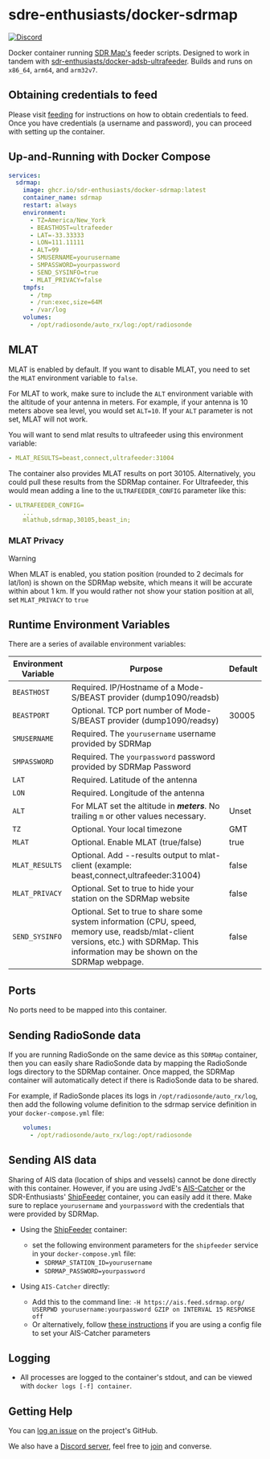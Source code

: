 # sdre-enthusiasts/docker-sdrmap

[![Discord](https://img.shields.io/discord/734090820684349521)](https://discord.gg/sTf9uYF)

Docker container running [SDR Map's](http://sdrmap.org) feeder scripts. Designed to work in tandem with [sdr-enthusiasts/docker-adsb-ultrafeeder](https://github.com/sdr-enthusiasts/docker-adsb-ultrafeeder). Builds and runs on `x86_64`, `arm64`, and `arm32v7`.

## Obtaining credentials to feed

Please visit [feeding](https://github.com/sdrmap/docs/wiki/2.1-Feeding) for instructions on how to obtain credentials to feed. Once you have credentials (a username and password), you can proceed with setting up the container.

## Up-and-Running with Docker Compose

```yaml
services:
  sdrmap:
    image: ghcr.io/sdr-enthusiasts/docker-sdrmap:latest
    container_name: sdrmap
    restart: always
    environment:
      - TZ=America/New_York
      - BEASTHOST=ultrafeeder
      - LAT=-33.33333
      - LON=111.11111
      - ALT=99
      - SMUSERNAME=yourusername
      - SMPASSWORD=yourpassword
      - SEND_SYSINFO=true
      - MLAT_PRIVACY=false
    tmpfs:
      - /tmp
      - /run:exec,size=64M
      - /var/log
    volumes:
      - /opt/radiosonde/auto_rx/log:/opt/radiosonde
```

## MLAT

MLAT is enabled by default. If you want to disable MLAT, you need to set the `MLAT` environment variable to `false`.

For MLAT to work, make sure to include the `ALT` environment variable with the altitude of your antenna in meters. For example, if your antenna is 10 meters above sea level, you would set `ALT=10`. If your `ALT` parameter is not set, MLAT will not work.

You will want to send mlat results to ultrafeeder using this environment variable:

```yaml
- MLAT_RESULTS=beast,connect,ultrafeeder:31004
```

The container also provides MLAT results on port 30105. Alternatively, you could pull these results from the SDRMap container. For Ultrafeeder, this would mean adding a line to the `ULTRAFEEDER_CONFIG` parameter like this:

```yaml
- ULTRAFEEDER_CONFIG=
    ...
    mlathub,sdrmap,30105,beast_in;
```

### MLAT Privacy

> [!WARNING]
> When MLAT is enabled, you station position (rounded to 2 decimals for lat/lon) is shown on the SDRMap website, which means it will be accurate within about 1 km.
> If you would rather not show your station position at all, set `MLAT_PRIVACY` to `true`

## Runtime Environment Variables

There are a series of available environment variables:

| Environment Variable | Purpose                                                                                  | Default        |
| -------------------- | ---------------------------------------------------------------------------------------- | -------------- |
| `BEASTHOST`          | Required. IP/Hostname of a Mode-S/BEAST provider (dump1090/readsb)                       |                |
| `BEASTPORT`          | Optional. TCP port number of Mode-S/BEAST provider (dump1090/readsy)                     | 30005          |
| `SMUSERNAME`         | Required. The `yourusername` username provided by SDRMap                                                                        |  |
| `SMPASSWORD`         | Required. The `yourpassword` password provided by SDRMap Password                                                               |  |
| `LAT`                | Required. Latitude of the antenna                                                        |                |
| `LON`                | Required. Longitude of the antenna                                                       |                |
| `ALT`                | For MLAT set the altitude in **_meters_**. No trailing `m` or other values necessary.    | Unset          |
| `TZ`                 | Optional. Your local timezone                                                            | GMT            |
| `MLAT`               | Optional. Enable MLAT (true/false)                                                       | true          |
| `MLAT_RESULTS`       | Optional. Add --results output to mlat-client (example: beast,connect,ultrafeeder:31004) | false          |
| `MLAT_PRIVACY`       | Optional. Set to true to hide your station on the SDRMap website                        | false          |
| `SEND_SYSINFO`       | Optional. Set to true to share some system information (CPU, speed, memory use, readsb/mlat-client versions, etc.) with SDRMap. This information may be shown on the SDRMap webpage. | false |

## Ports

No ports need to be mapped into this container.

## Sending RadioSonde data

If you are running RadioSonde on the same device as this `SDRMap` container, then you can easily share RadioSonde data by mapping the RadioSonde logs directory to the SDRMap container. Once mapped, the SDRMap container will automatically detect if there is RadioSonde data to be shared.

For example, if RadioSonde places its logs in `/opt/radiosonde/auto_rx/log`, then add the following volume definition to the sdrmap service definition in your `docker-compose.yml` file:

```yaml
    volumes:
      - /opt/radiosonde/auto_rx/log:/opt/radiosonde
```

## Sending AIS data

Sharing of AIS data (location of ships and vessels) cannot be done directly with this container. However, if you are using JvdE's [AIS-Catcher](https://github.com/jvde-github/ais-catcher) or the SDR-Enthusiasts' [ShipFeeder](https://github.com/sdr-enthusiasts/docker-shipfeeder) container, you can easily add it there. Make sure to replace `yourusername` and `yourpassword` with the credentials that were provided by SDRMap.

- Using the [ShipFeeder](https://github.com/sdr-enthusiasts/docker-shipfeeder) container:
  - set the following environment parameters for the `shipfeeder` service in your `docker-compose.yml` file:
    - `SDRMAP_STATION_ID=yourusername`
    - `SDRMAP_PASSWORD=yourpassword`

- Using `AIS-Catcher` directly:
  - Add this to the command line: `-H https://ais.feed.sdrmap.org/ USERPWD yourusername:yourpassword GZIP on INTERVAL 15 RESPONSE off`
  - Or alternatively, follow [these instructions](https://github.com/sdrmap/docs/wiki/5.-AIS#adjust-config-file) if you are using a config file to set your AIS-Catcher parameters

## Logging

- All processes are logged to the container's stdout, and can be viewed with `docker logs [-f] container`.

## Getting Help

You can [log an issue](https://github.com/sdr-enthusiasts/docker-sdrmap/issues) on the project's GitHub.

We also have a [Discord server](https://discord.gg/sTf9uYF), feel free to [join](https://discord.gg/sTf9uYF) and converse.
